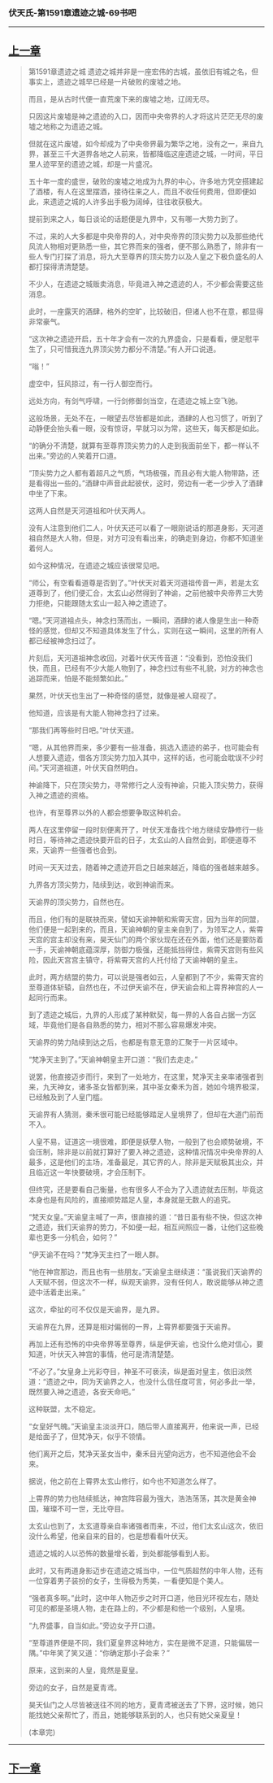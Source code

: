 ### 伏天氏-第1591章遗迹之城-69书吧

--------
[上一章](./b6b258c210b0763e4bce4a3a9a0f7c4f.md)
--------


>
>
>
>第1591章遗迹之城
>遗迹之城并非是一座宏伟的古城，虽依旧有城之名，但事实上，遗迹之城早已经是一片破败的废墟之地。
>
>而且，是从古时代便一直荒废下来的废墟之地，辽阔无尽。
>
>只因这片废墟是神之遗迹的入口，因而中央帝界的人才将这片茫茫无尽的废墟之地称之为遗迹之城。
>
>但就在这片废墟，如今却成为了中央帝界最为繁华之地，没有之一，来自九界，甚至三千大道界各地之人前来，皆都降临这座遗迹之城，一时间，平日里人迹罕至的遗迹之城，却是一片盛况。
>
>五十年一度的盛世，破败的废墟之地成为九界的中心，许多地方凭空搭建起了酒楼，有人在这里摆酒，接待往来之人，而且不收任何费用，但即便如此，来遗迹之城的人许多出手极为阔绰，往往收获极大。
>
>提前到来之人，每日谈论的话题便是九界中，又有哪一大势力到了。
>
>不过，来的人大多都是中央帝界的人，对中央帝界的顶尖势力以及那些绝代风流人物相对更熟悉一些，其它界而来的强者，便不那么熟悉了，除非有一些人专门打探了消息，将九大至尊界的顶尖势力以及人皇之下极负盛名的人都打探得清清楚楚。
>
>不少人，在遗迹之城贩卖消息，毕竟进入神之遗迹的人，不少都会需要这些消息。
>
>此时，一座露天的酒肆，格外的空旷，比较破旧，但诸人也不在意，都显得非常豪气。
>
>“这次神之遗迹开启，五十年才会有一次的九界盛会，只是看看，便足慰平生了，只可惜我连九界顶尖势力都分不清楚。”有人开口说道。
>
>“嗡！”
>
>虚空中，狂风掠过，有一行人御空而行。
>
>远处方向，有剑气呼啸，一行剑修御剑当空，在遗迹之城上空飞驰。
>
>这般场景，无处不在，一眼望去尽皆都是如此，酒肆的人也习惯了，听到了动静便会抬头看一眼，没有惊讶，早就习以为常，这些天，每天都是如此。
>
>“的确分不清楚，就算有至尊界顶尖势力的人走到我面前坐下，都一样认不出来。”旁边的人笑着开口道。
>
>“顶尖势力之人都有着超凡之气质，气场极强，而且必有大能人物带路，还是看得出一些的。”酒肆中声音此起彼伏，这时，旁边有一老一少步入了酒肆中坐了下来。
>
>这两人自然是天河道祖和叶伏天两人。
>
>没有人注意到他们二人，叶伏天还可以看了一眼刚说话的那道身影，天河道祖自然是大人物，但是，对方可没有看出来，的确走到身边，你都不知道坐着何人。
>
>如今这种情况，在遗迹之城应该很常见吧。
>
>“师公，有空看看道尊是否到了。”叶伏天对着天河道祖传音一声，若是太玄道尊到了，他们便汇合，太玄山必然得到了神谕，之前他被中央帝界三大势力拒绝，只能跟随太玄山一起入神之遗迹了。
>
>“嗯。”天河道祖点头，神念扫荡而出，一瞬间，酒肆的诸人像是生出一种奇怪的感觉，但却又不知道具体发生了什么，实则在这一瞬间，这里的所有人都已经被神念扫过了。
>
>片刻后，天河道祖神念收回，对着叶伏天传音道：“没看到，恐怕没我们快，而且，已经有不少大能人物到了，神念扫过有些不礼貌，对方的神念也追踪而来，怕是不能频繁如此。”
>
>果然，叶伏天也生出了一种奇怪的感觉，就像是被人窥视了。
>
>他知道，应该是有大能人物神念扫了过来。
>
>“那我们再等些时日吧。”叶伏天道。
>
>“嗯，从其他界而来，多少要有一些准备，挑选入遗迹的弟子，也可能会有人想要入遗迹，借各方顶尖势力加入其中，这样的话，也可能会耽误不少时间。”天河道祖道，叶伏天自然明白。
>
>神谕降下，只在顶尖势力，寻常修行之人没有神谕，只能入顶尖势力，获得入神之遗迹的资格。
>
>也许，有至尊界以外的人都会想要争取这种机会。
>
>两人在这里停留一段时刻便离开了，叶伏天准备找个地方继续安静修行一些时日，等待神之遗迹快要开启的日子，太玄山的人自然会到，即便道尊不来，天谕界一些强者也会到。
>
>时间一天天过去，随着神之遗迹开启之日越来越近，降临的强者越来越多。
>
>九界各方顶尖势力，陆续到达，收到神谕而来。
>
>天谕界的顶尖势力，自然也在。
>
>而且，他们有的是联袂而来，譬如天谕神朝和紫霄天宫，因为当年的同盟，他们便是一起到来的，而且，天谕神朝的皇主亲自到了，为领军之人，紫霄天宫的宫主却没有来，昊天仙门的两个家伙现在还在外面，他们还是要防着一手，天谕神朝底蕴深厚，防御力极强，还能抵挡得住，紫霄天宫则有些风险，因此天宫宫主镇守，将紫霄天宫的人托付给了天谕神朝的皇主。
>
>此时，两方结盟的势力，可以说是强者如云，人皇都到了不少，紫霄天宫的至尊道体斩辕，自然也在，不过伊天谕不在，伊天谕会和上霄界神宫的人一起同行而来。
>
>到了遗迹之城后，九界的人形成了某种默契，每一界的人各自占据一方区域，毕竟他们是各自熟悉的势力，相对不那么容易爆发冲突。
>
>天谕界的势力陆续到达之后，也都是有意无意的汇聚于一片区域中。
>
>“梵净天主到了。”天谕神朝皇主开口道：“我们去走走。”
>
>说罢，他直接迈步而行，来到了一处地方，在这里，梵净天主亲率诸强者到来，九天神女，诸多圣女皆都到来，其中圣女秦禾为首，她如今境界极深，已经触及到了人皇门槛。
>
>天谕界有人猜测，秦禾很可能已经能够踏足人皇境界了，但却在大道门前而不入。
>
>人皇不易，证道这一境很难，即便是妖孽人物，一般到了也会顺势破境，不会压制，除非是以前就打算好了要入神之遗迹，这种情况情况中央帝界的人最多，这是他们的主场，准备最足，其它界的人，除非是天赋极其出众，并且临近这一年快要破境，才会压制下。
>
>但终究，还是要看自己衡量，也有很多人不会为了入遗迹就去压制，毕竟这本身也是有风险的，直接顺势踏足人皇，本身就是无数人的追究。
>
>“梵天女皇。”天谕皇主喊了一声，很直接的道：“昔日虽有些不快，但这次神之遗迹，我们天谕界的势力，不如便一起，相互间照应一番，让他们这些晚辈也更多一分机会，如何？”
>
>“伊天谕不在吗？”梵净天主扫了一眼人群。
>
>“他在神宫那边，而且也有一些朋友。”天谕皇主继续道：“虽说我们天谕界的人天赋不弱，但这次不一样，纵观天谕界，没有任何人，敢说能够从神之遗迹中活着走出来。”
>
>这次，牵扯的可不仅仅是天谕界，是九界。
>
>天谕界在九界，还算是相对偏弱的一界，上霄界都要强于天谕界。
>
>再加上还有恐怖的中央帝界等至尊界，纵是伊天谕，也没什么绝对信心，要知道，叶伏天入神宫的事情，他可是清清楚楚。
>
>“不必了。”女皇身上光彩夺目，神圣不可亵渎，纵是面对皇主，依旧淡然道：“遗迹之中，同为天谕界之人，也没什么信任度可言，何必多此一举，既然要入神之遗迹，各安天命吧。”
>
>这种联盟，太不稳定。
>
>“女皇好气魄。”天谕皇主淡淡开口，随后带人直接离开，他来说一声，已经是给面子了，但梵净天，似乎不领情。
>
>他们离开之后，梵净天圣女当中，秦禾目光望向远方，也不知道他会不会来。
>
>据说，他之前在上霄界太玄山修行，如今也不知道怎么样了。
>
>上霄界的势力也陆续抵达，神宫阵容最为强大，浩浩荡荡，其次是黄金神国，璀璨不可一世，无比夺目。
>
>太玄山也到了，太玄道尊亲自率诸强者而来，不过，他们太玄山这次，依旧没什么希望，他亲自来的目的，也是想看看叶伏天。
>
>遗迹之城的人以恐怖的数量增长着，到处都能够看到人影。
>
>此时，又有两道身影迈步在遗迹之城当中，一位气质超然的中年人物，还有一位穿着男子装扮的女子，生得极为秀美，一看便知是个美人。
>
>“强者真多啊。”此时，这中年人物迈步之时开口道，他目光环视左右，随处可见的都是圣境人物，走在路上的，不少都是和他一个级别，人皇境。
>
>“九界盛事，自当如此。”旁边女子开口道。
>
>“至尊道界便是不同，我们夏皇界这种地方，实在是微不足道，只能偏居一隅。”中年笑了笑又道：“你确定那小子会来？”
>
>原来，这到来的人皇，竟然是夏皇。
>
>旁边的女子，自然是夏青鸢。
>
>昊天仙门之人尽皆被送往不同的地方，夏青鸢被送去了下界，这时候，她只能找她父亲帮忙了，而且，她能够联系到的人，也只有她父亲夏皇！
>
>(本章完)
>
>

--------
[下一章](./cd7eabdb67409a29dded038c2e8dc08c.md)
--------
